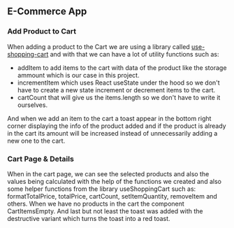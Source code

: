 ## E-Commerce App



### Add Product to Cart

When adding a product to the Cart we are using a library called [use-shopping-cart](https://github.com/dayhaysoos/use-shopping-cart#readme) and with that we can have a lot of utility functions such as:
* addItem to add items to the cart with data of the product like the storage ammount which is our case in this project.
* incrementItem which uses React useState under the hood so we don't have to create a new state increment or decrement items to the cart.
* cartCount that will give us the items.length so we don't have to write it ourselves.

And when we add an item to the cart a toast appear in the bottom right corner displaying the info of the product added and if the product is already in the cart its amount will be increased instead of unnecessarily adding a new one to the cart.

### Cart Page & Details

When in the cart page, we can see the selected products and also the values being calculated with the help of the functions we created and also some
helper functions from the library useShoppingCart such as: formatTotalPrice, totalPrice, cartCount, setItemQuantity, removeItem and others.
When we have no products in the cart the component CartItemsEmpty. And last but not least the toast was added with the destructive variant which turns the toast into a red toast.
